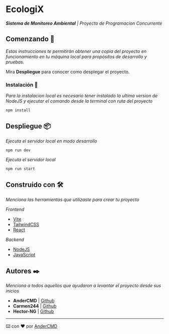 # EcologiX

_**Sistema de Monitoreo Ambiental** | Proyecto de Programacion Concurrente_

## Comenzando 🚀

_Estas instrucciones te permitirán obtener una copia del proyecto en funcionamiento en tu máquina local para propósitos de desarrollo y pruebas._

Mira **Despliegue** para conocer como desplegar el proyecto.

### Instalación 🔧

_Para la instalacion local es necesario tener instalado la ultima version de NodeJS y ejecutar el comando desde la terminal con ruta del proyecto_

```
npm install
```

## Despliegue 📦

_Ejecuta el servidor local en modo desarrollo_

```
npm run dev
```

_Ejecuta el servidor local_

```
npm run start
```

## Construido con 🛠️

_Menciona las herramientas que utilizaste para crear tu proyecto_

_Frontend_
* [Vite](https://vitejs.dev/)
* [TailwindCSS](https://tailwindcss.com/)
* [React](https://es.react.dev/)

_Backend_
* [NodeJS](https://nodejs.org/en)
* [JavaScript](https://developer.mozilla.org/es/docs/Web/JavaScript)

## Autores ✒️

_Menciona a todos aquellos que ayudaron a levantar el proyecto desde sus inicios_

* **AnderCMD** | [Github](https://github.com/AnderCMD)
* **Carmen244** | [Github](https://github.com/carmen244)
* **Hector-NG** | [Github](https://github.com/Hector-NG)

---
⌨️ con ❤️ por [AnderCMD](https://github.com/AnderCMD)
